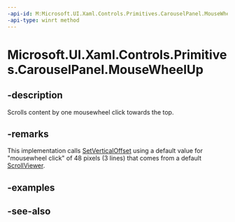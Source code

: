 ```yaml
---
-api-id: M:Microsoft.UI.Xaml.Controls.Primitives.CarouselPanel.MouseWheelUp
-api-type: winrt method
---
```


<!-- Method syntax
public void MouseWheelUp()
-->

# Microsoft.UI.Xaml.Controls.Primitives.CarouselPanel.MouseWheelUp

## -description
Scrolls content by one mousewheel click towards the top.

## -remarks
This implementation calls [SetVerticalOffset](carouselpanel_setverticaloffset_1333703417.md) using a default value for "mousewheel click" of 48 pixels (3 lines) that comes from a default [ScrollViewer](../microsoft.ui.xaml.controls/scrollviewer.md).

## -examples

## -see-also
